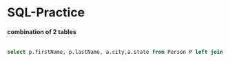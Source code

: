 # SQL-Practice

#### combination of 2 tables 

``` SQL

select p.firstName, p.lastName, a.city,a.state from Person P left join Address A on p.personId = a.personId;


